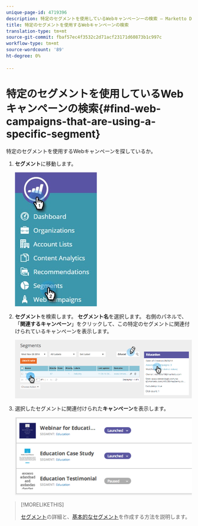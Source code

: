 ```yaml
---
unique-page-id: 4719396
description: 特定のセグメントを使用しているWebキャンペーンーの検索 — Marketto Docs — 製品ドキュメント
title: 特定のセグメントを使用するWebキャンペーンの検索
translation-type: tm+mt
source-git-commit: fbaf57ec4f3532c2d71acf23171d60873b1c997c
workflow-type: tm+mt
source-wordcount: '89'
ht-degree: 0%

---
```



# 特定のセグメントを使用しているWebキャンペーンの検索{#find-web-campaigns-that-are-using-a-specific-segment}

特定のセグメントを使用するWebキャンペーンを探しているか。

1. **セグメント**&#x200B;に移動します。

   ![](assets/new-dropdown-segments-hand-1.jpg)

1. **セグメント**&#x200B;を検索します。 **セグメント名**&#x200B;を選択します。 右側のパネルで、「**関連するキャンペーン**」をクリックして、この特定のセグメントに関連付けられているキャンペーンを表示します。

   ![](assets/image2014-11-26-14-21-59.png)

1. 選択したセグメントに関連付けられた&#x200B;**キャンペーン**&#x200B;を表示します。

   ![](assets/image2014-11-26-14-3a25-3a30.png)

>[!MORELIKETHIS]
>
>[セグメント](/help/marketo/product-docs/web-personalization/using-web-segments/web-segments.md)の詳細と、[基本的なセグメント](/help/marketo/product-docs/web-personalization/using-web-segments/create-a-basic-web-segment.md)を作成する方法を説明します。
